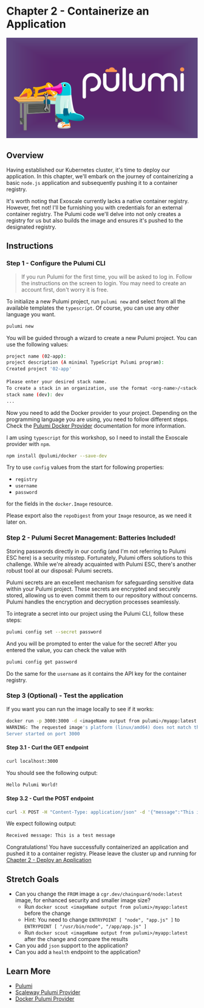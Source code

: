 # Chapter 2 - Containerize an Application

<img src="img/chap3.png">

## Overview

Having established our Kubernetes cluster, it's time to deploy our application. In this chapter, we'll embark on the
journey of containerizing a basic `node.js` application and subsequently pushing it to a container registry.

It's worth noting that Exoscale currently lacks a native container registry. However, fret not! I'll be furnishing you
with credentials for an external container registry. The Pulumi code we'll delve into not only creates a registry for us
but also builds the image and ensures it's pushed to the designated registry.

## Instructions

### Step 1 - Configure the Pulumi CLI

> If you run Pulumi for the first time, you will be asked to log in. Follow the instructions on the screen to
> login. You may need to create an account first, don't worry it is free.

To initialize a new Pulumi project, run `pulumi new` and select from all the available templates the `typescript`. Of
course, you can use any other language you want.

```bash
pulumi new
```

You will be guided through a wizard to create a new Pulumi project. You can use the following values:

```bash
project name (02-app):
project description (A minimal TypeScript Pulumi program):  
Created project '02-app'

Please enter your desired stack name.
To create a stack in an organization, use the format <org-name>/<stack-name> (e.g. `acmecorp/dev`).
stack name (dev): dev 
...
```

Now you need to add the Docker provider to your project. Depending on the programming language you are using, you need
to follow different steps. Check
the [Pulumi Docker Provider](https://www.pulumi.com/registry/packages/docker/installation-configuration/)
documentation for more information.

I am using `typescript` for this workshop, so I need to install the Exoscale provider with `npm`.

```bash
npm install @pulumi/docker --save-dev
```

Try to use `config` values from the start for following properties:

- `registry`
- `username`
- `password`

for the fields in the `docker.Image` resource.

Please export also the `repoDigest` from your `Image` resource, as we need it later on.

### Step 2 - Pulumi Secret Management: Batteries Included!

Storing passwords directly in our config (and I'm not referring to Pulumi ESC here) is a security misstep. Fortunately,
Pulumi offers solutions to this challenge. While we're already acquainted with Pulumi ESC, there's another robust tool
at our disposal: Pulumi secrets.

Pulumi secrets are an excellent mechanism for safeguarding sensitive data within your Pulumi project. These secrets are
encrypted and securely stored, allowing us to even commit them to our repository without concerns. Pulumi handles the
encryption and decryption processes seamlessly.

To integrate a secret into our project using the Pulumi CLI, follow these steps:

```bash
pulumi config set --secret password
```

And you will be prompted to enter the value for the secret! After you entered the value, you can check the value with

```bash
pulumi config get password
```

Do the same for the `username` as it contains the API key for the container registry.

### Step 3 (Optional) - Test the application

If you want you can run the image locally to see if it works:

```bash
docker run -p 3000:3000 -d <imageName output from pulumi>/myapp:latest
WARNING: The requested image's platform (linux/amd64) does not match the detected host platform (linux/arm64/v8) and no specific platform was requested
Server started on port 3000
```

#### Step 3.1 - Curl the GET endpoint

```bash
curl localhost:3000
```

You should see the following output:

```bash
Hello Pulumi World!
```

#### Step 3.2 - Curl the POST endpoint

```bash
curl -X POST -H "Content-Type: application/json" -d '{"message":"This is a test message"}' http://localhost:3000
```

We expect following output:

```bash
Received message: This is a test message
```

Congratulations! You have successfully containerized an application and pushed it to a container registry. Please leave
the cluster up and running for [Chapter 2 - Deploy an Application](./02-deploy-app.md)

## Stretch Goals

- Can you change the `FROM` image a `cgr.dev/chainguard/node:latest` image, for enhanced security and smaller image
  size?
    * Run `docker scout <imageName output from pulumi>/myapp:latest` before the change
    * Hint: You need to change `ENTRYPOINT [ "node", "app.js" ]` to `ENTRYPOINT [ "/usr/bin/node", "/app/app.js" ]`
    * Run `docker scout <imageName output from pulumi>/myapp:latest` after the change and compare the results
- Can you add `json` support to the application?
- Can you add a `health` endpoint to the application?

## Learn More

- [Pulumi](https://www.pulumi.com/)
- [Scaleway Pulumi Provider](https://www.pulumi.com/registry/packages/scaleway/)
- [Docker Pulumi Provider](https://www.pulumi.com/registry/packages/docker/)
